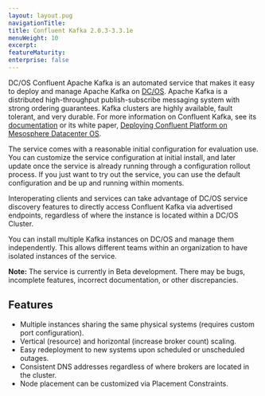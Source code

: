 ```yaml
---
layout: layout.pug
navigationTitle: 
title: Confluent Kafka 2.0.3-3.3.1e
menuWeight: 10
excerpt:
featureMaturity:
enterprise: false
---
```


<!-- This source repo for this topic is https://github.com/mesosphere/confluent -->


DC/OS Confluent Apache Kafka is an automated service that makes it easy to deploy and manage Apache Kafka on [DC/OS](https://mesosphere.com/product/). Apache Kafka is a distributed high-throughput publish-subscribe messaging system with strong ordering guarantees. Kafka clusters are highly available, fault tolerant, and very durable. For more information on Confluent Kafka, see its [documentation](http://docs.confluent.io/current/) or its white paper, [Deploying Confluent Platform on Mesosphere Datacenter OS](https://www.confluent.io/whitepaper/deploying-confluent-platform-with-mesosphere/).

The service comes with a reasonable initial configuration for evaluation use. You can customize the service configuration at initial install, and later update once the service is already running through a configuration rollout process. If you just want to try out the service, you can use the default configuration and be up and running within moments.

Interoperating clients and services can take advantage of DC/OS service discovery features to directly access Confluent Kafka via advertised endpoints, regardless of where the instance is located within a DC/OS Cluster.

You can install multiple Kafka instances on DC/OS and manage them independently. This allows different teams within an organization to have isolated instances of the service.

**Note:** The service is currently in Beta development. There may be bugs, incomplete features, incorrect documentation, or other discrepancies.

## Features

- Multiple instances sharing the same physical systems (requires custom port configuration).
- Vertical (resource) and horizontal (increase broker count) scaling.
- Easy redeployment to new systems upon scheduled or unscheduled outages.
- Consistent DNS addresses regardless of where brokers are located in the cluster.
- Node placement can be customized via Placement Constraints.
